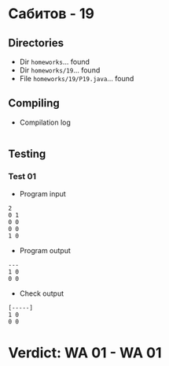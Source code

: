 # Сабитов - 19
## Directories
- Dir `homeworks`... found
- Dir `homeworks/19`... found
- File `homeworks/19/P19.java`... found
## Compiling
- Compilation log
```

```
## Testing
### Test 01
- Program input
```
2
0 1
0 0
0 0
1 0
```
- Program output
```
---
1 0 
0 0 

```
- Check output
```
[-----]
1 0
0 0
```
# Verdict: **WA 01** - WA 01
